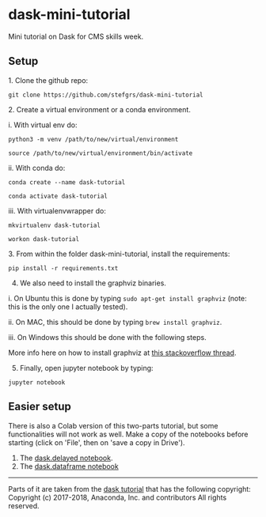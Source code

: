 # dask-mini-tutorial
Mini tutorial on Dask for CMS skills week.

## Setup
<p>
1. Clone the github repo:

`git clone https://github.com/stefgrs/dask-mini-tutorial`

</p>

<p>
2. Create a virtual environment or a conda environment. 

i. With virtual env do:

`python3 -m venv /path/to/new/virtual/environment`

`source /path/to/new/virtual/environment/bin/activate`

ii. With conda do:

`conda create --name dask-tutorial`

`conda activate dask-tutorial`

iii. With virtualenvwrapper do:

`mkvirtualenv dask-tutorial`

`workon dask-tutorial`

</p>

<p>
3. From within the folder dask-mini-tutorial, install the requirements:

`pip install -r requirements.txt`

</p>
<p>

4. We also need to install the graphviz binaries. 

i. On Ubuntu this is done by typing `sudo apt-get install graphviz` (note: this is the only one I actually tested). 

ii. On MAC, this should be done by typing `brew install graphviz`.

iii. On Windows this should be done with the following steps.
 
More info here on how to install graphviz at [this stackoverflow thread](https://stackoverflow.com/questions/35064304/runtimeerror-make-sure-the-graphviz-executables-are-on-your-systems-path-aft).
</p>
<p>

5. Finally, open jupyter notebook by typing:

`jupyter notebook`

## Easier setup

There is also a Colab version of this two-parts tutorial, but some functionalities will not work as well. 
Make a copy of the notebooks before starting (click on 'File', then on 'save a copy in Drive').

1. The [dask.delayed notebook](https://colab.research.google.com/drive/1tLyHjD8-4Jcn4dqO3OuVijETOK79W1WR?usp=sharing).
2. The [dask.dataframe notebook](https://colab.research.google.com/drive/1tZUXhqUgwF5e_D0jilwe1fNoOE7c-chC?usp=sharing)

-----------------------------------
Parts of it are taken from the [dask tutorial](https://github.com/dask/dask-tutorial) that has the following copyright:
Copyright (c) 2017-2018, Anaconda, Inc. and contributors
All rights reserved.
